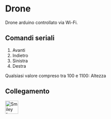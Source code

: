# Drone
Drone arduino controllato via Wi-Fi.

## Comandi seriali

1. Avanti
2. Indietro 
3. Sinistra 
4. Destra 

Qualsiasi valore compreso tra 100 e 1100: Altezza

## Collegamento

<img src="https://github.com/eliseomartelli/Drone/blob/master/drone.png?raw=true" alt="Smiley face" height="42" width="42">
